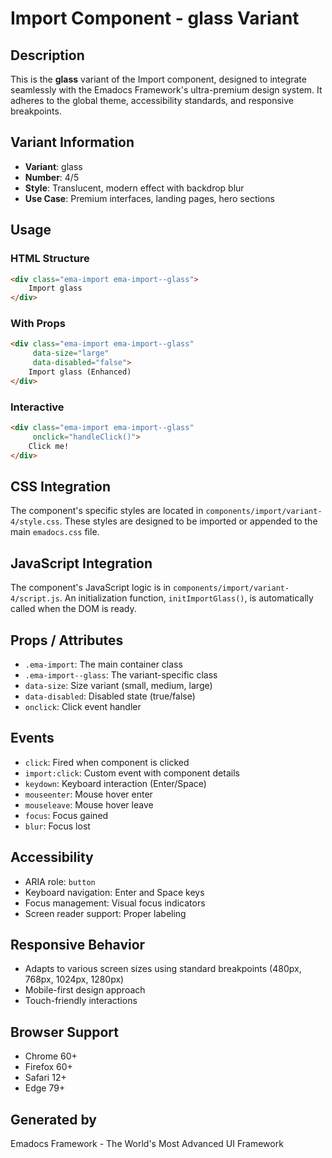 # Import Component - glass Variant

## Description
This is the **glass** variant of the Import component, designed to integrate seamlessly with the Emadocs Framework's ultra-premium design system. It adheres to the global theme, accessibility standards, and responsive breakpoints.

## Variant Information
- **Variant**: glass
- **Number**: 4/5
- **Style**: Translucent, modern effect with backdrop blur
- **Use Case**: Premium interfaces, landing pages, hero sections

## Usage

### HTML Structure
```html
<div class="ema-import ema-import--glass">
    Import glass
</div>
```

### With Props
```html
<div class="ema-import ema-import--glass" 
     data-size="large" 
     data-disabled="false">
    Import glass (Enhanced)
</div>
```

### Interactive
```html
<div class="ema-import ema-import--glass" 
     onclick="handleClick()">
    Click me!
</div>
```

## CSS Integration
The component's specific styles are located in `components/import/variant-4/style.css`. These styles are designed to be imported or appended to the main `emadocs.css` file.

## JavaScript Integration
The component's JavaScript logic is in `components/import/variant-4/script.js`. An initialization function, `initImportGlass()`, is automatically called when the DOM is ready.

## Props / Attributes
- `.ema-import`: The main container class
- `.ema-import--glass`: The variant-specific class
- `data-size`: Size variant (small, medium, large)
- `data-disabled`: Disabled state (true/false)
- `onclick`: Click event handler

## Events
- `click`: Fired when component is clicked
- `import:click`: Custom event with component details
- `keydown`: Keyboard interaction (Enter/Space)
- `mouseenter`: Mouse hover enter
- `mouseleave`: Mouse hover leave
- `focus`: Focus gained
- `blur`: Focus lost

## Accessibility
- ARIA role: `button`
- Keyboard navigation: Enter and Space keys
- Focus management: Visual focus indicators
- Screen reader support: Proper labeling

## Responsive Behavior
- Adapts to various screen sizes using standard breakpoints (480px, 768px, 1024px, 1280px)
- Mobile-first design approach
- Touch-friendly interactions

## Browser Support
- Chrome 60+
- Firefox 60+
- Safari 12+
- Edge 79+

## Generated by
Emadocs Framework - The World's Most Advanced UI Framework
